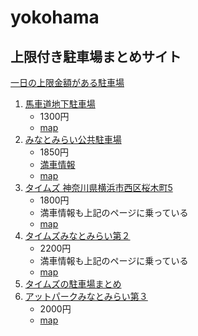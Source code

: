 yokohama
========

上限付き駐車場まとめサイト
--------------------------

[一日の上限金額がある駐車場](http://www.alpha-w.co.jp/parking/oneday.htm)

1. [馬車道地下駐車場](http://www.city.yokohama.lg.jp/doro/shisetsu/parking/bashamichi/)
   * 1300円 
   * [map](https://www.google.co.jp/maps/place/%E6%A8%AA%E6%B5%9C%E5%B8%82%E9%A6%AC%E8%BB%8A%E9%81%93%E5%9C%B0%E4%B8%8B%E9%A7%90%E8%BB%8A%E5%A0%B4/@35.4500751,139.6336437,19z/data=!4m13!1m7!3m6!1s0x60185c5f4976ff99:0x10b0a8c4b57713ba!2z44CSMjMxLTAwMDUg56We5aWI5bed55yM5qiq5rWc5biC5Lit5Yy65pys55S677yW5LiB55uu!3b1!8m2!3d35.4495849!4d139.6349478!3m4!1s0x0:0xf4e52c87b36438fc!8m2!3d35.4497856!4d139.634882)
1. [みなとみらい公共駐車場](http://www.pacifico.co.jp/visitor/access/parking/tabid/237/Default.aspx)
   * 1850円
   * [満車情報](http://www.pg-system.jp/minatomirai21/park_show007020003.html)
   * [map](https://www.google.co.jp/maps/place/%E3%81%BF%E3%81%AA%E3%81%A8%E3%81%BF%E3%82%89%E3%81%84%E5%85%AC%E5%85%B1%E9%A7%90%E8%BB%8A%E5%A0%B4%EF%BC%88Minatomirai+Public+Parking+Lot%EF%BC%89/@35.4588647,139.6324217,16z/data=!4m13!1m7!3m6!1s0x60185c42f971e1ff:0x702e95bea7adb044!2z44CSMjIwLTAwMTIg56We5aWI5bed55yM5qiq5rWc5biC6KW_5Yy644G_44Gq44Go44G_44KJ44GE!3b1!8m2!3d35.4579561!4d139.6371333!3m4!1s0x0:0x9f76365cdda3c336!8m2!3d35.4589823!4d139.636604)
1. [タイムズ 神奈川県横浜市西区桜木町5](http://times-info.net/P14-kanagawa/C103/park-detail-BUK0015252/)
   * 1800円
   * 満車情報も上記のページに乗っている   
   * [map](https://www.google.co.jp/maps/place/%E3%82%BF%E3%82%A4%E3%83%A0%E3%82%BA%E6%A1%9C%E6%9C%A8%E7%94%BA%E7%AC%AC%EF%BC%95/@35.4554034,139.6256159,18z/data=!4m13!1m7!3m6!1s0x60185c6627e089c3:0x3d3fa5ef4cdac2db!2z44CSMjIwLTAwMjEg56We5aWI5bed55yM5qiq5rWc5biC6KW_5Yy65qGc5pyo55S677yV5LiB55uu!3b1!8m2!3d35.4553258!4d139.6268231!3m4!1s0x0:0x555f83513eb19b74!8m2!3d35.4549977!4d139.6268749)
1. [タイムズみなとみらい第２](http://times-info.net/P14-kanagawa/C104/park-detail-BUK0014108/)
   * 2200円
   * 満車情報も上記のページに乗っている
   * [map](https://www.google.co.jp/maps/place/%E3%82%BF%E3%82%A4%E3%83%A0%E3%82%BA%E3%81%BF%E3%81%AA%E3%81%A8%E3%81%BF%E3%82%89%E3%81%84%E7%AC%AC%EF%BC%92/@35.451582,139.6320603,17z/data=!3m1!4b1!4m5!3m4!1s0x60185c5f2785f32d:0xe988ff7aaa9489d6!8m2!3d35.451582!4d139.634249)
1. [タイムズの駐車場まとめ](http://times-info.net/P14-kanagawa/C103/BUK0015252/)
1. [アットパークみなとみらい第３](http://www.atpark.ne.jp/main/index/parkinfo~1887)
   * 2000円
   * [map](https://www.google.co.jp/maps/place/%E3%82%A2%E3%83%83%E3%83%88%E3%83%91%E3%83%BC%E3%82%AF%E3%81%BF%E3%81%AA%E3%81%A8%E3%81%BF%E3%82%89%E3%81%84%E7%AC%AC%EF%BC%93/@35.4521568,139.6387091,17z/data=!3m1!4b1!4m5!3m4!1s0x60185c57e3087081:0x3c096ac7f92975e3!8m2!3d35.4521568!4d139.6408978)

